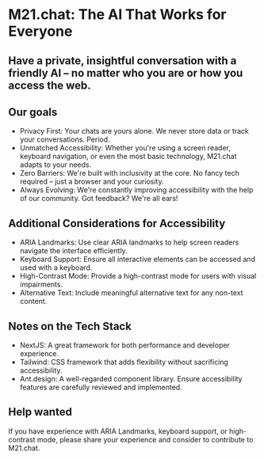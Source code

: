 # M21.chat: The AI That Works for Everyone

## Have a private, insightful conversation with a friendly AI – no matter who you are or how you access the web.

## Our goals

- Privacy First: Your chats are yours alone. We never store data or track your conversations. Period.
- Unmatched Accessibility: Whether you're using a screen reader, keyboard navigation, or even the most basic technology, M21.chat adapts to your needs.
- Zero Barriers: We're built with inclusivity at the core. No fancy tech required – just a browser and your curiosity.
- Always Evolving: We're constantly improving accessibility with the help of our community. Got feedback? We're all ears!

## Additional Considerations for Accessibility

- ARIA Landmarks: Use clear ARIA landmarks to help screen readers navigate the interface efficiently.
- Keyboard Support: Ensure all interactive elements can be accessed and used with a keyboard.
- High-Contrast Mode: Provide a high-contrast mode for users with visual impairments.
- Alternative Text: Include meaningful alternative text for any non-text content.

## Notes on the Tech Stack

- NextJS: A great framework for both performance and developer experience.
- Tailwind: CSS framework that adds flexibility without sacrificing accessibility.
- Ant.design: A well-regarded component library. Ensure accessibility features are carefully reviewed and implemented.

## Help wanted

If you have experience with ARIA Landmarks, keyboard support, or high-contrast mode, please share your experience and consider to contribute to M21.chat.
